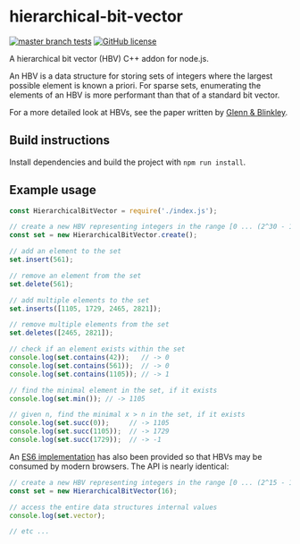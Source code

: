# hierarchical-bit-vector

[![master branch tests](https://img.shields.io/travis/r-ba/hierarchical-bit-vector/master.svg?label=master%20branch)](https://travis-ci.com/r-ba/hierarchical-bit-vector)
[![GitHub license](https://img.shields.io/badge/License-MIT-blue.svg)](https://raw.githubusercontent.com/r-ba/hierarchical-bit-vector/master/LICENSE)

A hierarchical bit vector (HBV) C++ addon for node.js.

An HBV is a data structure for storing sets of integers where the largest possible element is known a priori. For sparse sets, enumerating the elements of an HBV is more performant than that of a standard bit vector.

For a more detailed look at HBVs, see the paper written by [Glenn & Blinkley](https://pdfs.semanticscholar.org/1137/5bc624d5b2a8cd5444e01dac8a836ed2ebde.pdf).

## Build instructions

Install dependencies and build the project with `npm run install`.

## Example usage

```js
const HierarchicalBitVector = require('./index.js');

// create a new HBV representing integers in the range [0 ... (2^30 - 1)]
const set = new HierarchicalBitVector.create();

// add an element to the set
set.insert(561);

// remove an element from the set
set.delete(561);

// add multiple elements to the set
set.inserts([1105, 1729, 2465, 2821]);

// remove multiple elements from the set
set.deletes([2465, 2821]);

// check if an element exists within the set
console.log(set.contains(42));   // -> 0
console.log(set.contains(561));  // -> 0
console.log(set.contains(1105)); // -> 1

// find the minimal element in the set, if it exists
console.log(set.min()); // -> 1105

// given n, find the minimal x > n in the set, if it exists
console.log(set.succ(0));     // -> 1105
console.log(set.succ(1105));  // -> 1729
console.log(set.succ(1729));  // -> -1
```

An [ES6 implementation](https://github.com/r-ba/hierarchical-bit-vector/blob/master/browser/hbv.js) has also been provided so that HBVs may be consumed by modern browsers. The API is nearly identical:

```js
// create a new HBV representing integers in the range [0 ... (2^15 - 1)]
const set = new HierarchicalBitVector(16);

// access the entire data structures internal values
console.log(set.vector);

// etc ...
```
